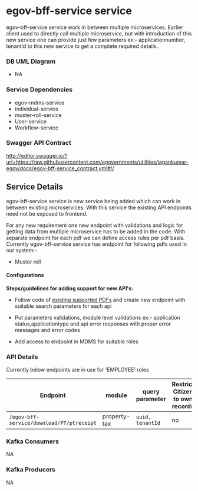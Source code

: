 # egov-bff-service service

egov-bff-service service work in between multiple microservices. Earlier client used to directly call multiple microservice, but with introduction of this new service one can provide just few parameters ex:- applicationnumber, tenantId to this new service to get a complete required details. 
### DB UML Diagram

- NA

### Service Dependencies

- egov-mdms-service
- individual-service
- muster-roll-service
- User-service
- Workflow-service


### Swagger API Contract

http://editor.swagger.io/?url=https://raw.githubusercontent.com/egovernments/utilities/jagankumar-egov/docs/egov-bff-service_contract.yml#!/

## Service Details

egov-bff-service service is new service being added which can work in between existing microservices.  With this service the existing API endpoints need not be exposed to frontend.

For any new requirement one new endpoint with validations and logic for getting data from multiple microservice has to be added in the code. With separate endpoint for each pdf we can define access rules per pdf basis. Currently egov-bff-service service has endpoint for following pdfs used in our system:-

- Muster roll


#### Configurations

**Steps/guidelines for adding support for new API's:**


- Follow code of [existing supported PDFs](https://github.com/egovernments/utilities/tree/master/egov-pdf/src/routes) and create new endpoint with suitable search parameters for each api

- Put parameters validations, module level validations ex:- application status,applicationtype and api error responses with proper error messages and error codes

- Add access to endpoint in MDMS for suitable roles

### API Details
Currently below endpoints are in use for 'EMPLOYEE’ roles

| Endpoint | module | query parameter | Restrict Citizen to own records |
| -------- | ------ | --------------- | ------------------------------- |
|`/egov-bff-service/download/PT/ptreceipt` | property-tax | `uuid, tenantId` | no |


### Kafka Consumers
NA

### Kafka Producers
NA